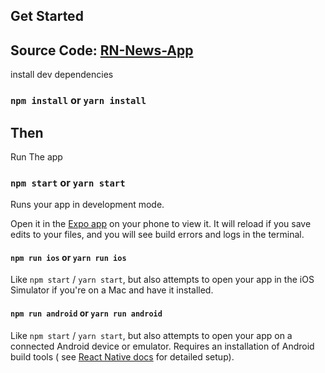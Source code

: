 ## Get Started

## Source Code: [RN-News-App](https://github.com/tugane/RN-News-App)

install dev dependencies

### `npm install` or `yarn install`

## Then

Run The app

### `npm start` or `yarn start`

Runs your app in development mode.

Open it in the [Expo app](https://expo.io) on your phone to view it. It will reload if you save edits to your
files, and you will see build errors and logs in the terminal.

#### `npm run ios` or `yarn run ios`

Like `npm start` / `yarn start`, but also attempts to open your app in the iOS Simulator if you're on a Mac
and have it installed.

#### `npm run android` or `yarn run android`

Like `npm start` / `yarn start`, but also attempts to open your app on a connected Android device or emulator.
Requires an installation of Android build tools (
see [React Native docs](https://facebook.github.io/react-native/docs/getting-started.html) for detailed
setup).
